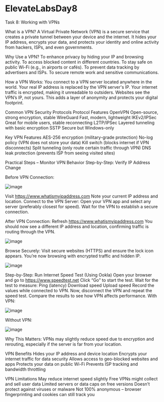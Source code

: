 # ElevateLabsDay8
Task 8: Working with VPNs

What is a VPN?
A Virtual Private Network (VPN) is a secure service that creates a private tunnel between your device and the internet. It hides your IP address, encrypts your data, and protects your identity and online activity from hackers, ISPs, and even governments.

Why Use a VPN?
To enhance privacy by hiding your IP and browsing activity.
To access blocked content in different countries.
To stay safe on public Wi-Fi (e.g., in airports or cafés).
To prevent data tracking by advertisers and ISPs.
To secure remote work and sensitive communications.

How a VPN Works:
You connect to a VPN server located anywhere in the world.
Your real IP address is replaced by the VPN server's IP.
Your internet traffic is encrypted, making it unreadable to outsiders.
Websites see the VPN’s IP, not yours.
This adds a layer of anonymity and protects your digital footprint.

Common VPN Security Protocols
Protocol	Features
OpenVPN	Open-source, strong encryption, stable
WireGuard	Fast, modern, lightweight
IKEv2/IPSec	Great for mobile users, stable reconnecting
L2TP/IPSec	Layered tunneling with basic encryption
SSTP	Secure but Windows-only

Key VPN Features
AES-256 encryption (military-grade protection)
No-log policy (VPN does not store your data)
Kill switch (blocks internet if VPN disconnects)
Split tunneling (only route certain traffic through VPN)
DNS leak protection (prevents ISP from seeing visited sites)

Practical Steps – Monitor VPN Behavior
Step-by-Step: Verify IP Address Change

Before VPN Connection:

![image](https://github.com/user-attachments/assets/935a60b6-d869-4b1b-920b-7c4bc15a299e)


Visit https://www.whatismyipaddress.com
Note your current IP address and location.
Connect to the VPN Server:
Open your VPN app and select any server (preferably closest for speed).
Wait for the VPN to establish a secure connection.

After VPN Connection:
Refresh https://www.whatismyipaddress.com
You should now see a different IP address and location, confirming traffic is routing through the VPN.

![image](https://github.com/user-attachments/assets/2cefe0b1-c32f-4a21-b553-7d8e7962b767)


Browse Securely:
Visit secure websites (HTTPS) and ensure the lock icon appears.
You’re now browsing with encrypted traffic and hidden IP.

![image](https://github.com/user-attachments/assets/d1e07b26-fc5a-45d7-ab0a-2d8ac829744f)

Step-by-Step: Run Internet Speed Test (Using Ookla)
Open your browser and go to https://www.speedtest.net
Click “Go” to start the test.
Wait for the test to measure:
Ping (latency)
Download speed
Upload speed
Record the values while connected to VPN.
Now, disconnect the VPN and repeat the speed test.
Compare the results to see how VPN affects performance.
With VPN:

![image](https://github.com/user-attachments/assets/a8003fba-d3a9-47dc-a0cc-69d188d646e9)

Without VPN:

![image](https://github.com/user-attachments/assets/fa79cba0-b983-49fc-9120-0833803316e8)

Why This Matters:
VPNs may slightly reduce speed due to encryption and rerouting, especially if the server is far from your location.

VPN Benefits
Hides your IP address and device location
Encrypts your internet traffic for data security
Allows access to geo-blocked websites and apps
Protects your data on public Wi-Fi
Prevents ISP tracking and bandwidth throttling

VPN Limitations
May reduce internet speed slightly
Free VPNs might collect and sell user data
Limited servers or data caps on free versions
Doesn’t protect against viruses or malware
Not 100% anonymous – browser fingerprinting and cookies can still track you
